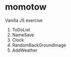# momotow
 Vanilla JS exercise

1. ToDoList
2. NameSave
3. Clock
4. RandomBackGroundImage
6. AddWeather
